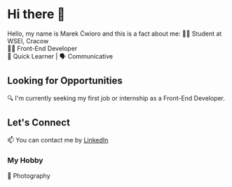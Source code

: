 # Hi there 👋
Hello, my name is Marek Ćwioro and this is a fact about me:
👨‍🎓 Student at WSEI, Cracow  
👨‍💻 Front-End Developer  
🌱 Quick Learner | 🗣️ Communicative

## Looking for Opportunities
🔍 I'm currently seeking my first job or internship as a Front-End Developer.

## Let's Connect
📫 You can contact me by [LinkedIn](https://www.linkedin.com/in/marek-%C4%87wioro-3a26b822b/)

### My Hobby
📸 Photography
